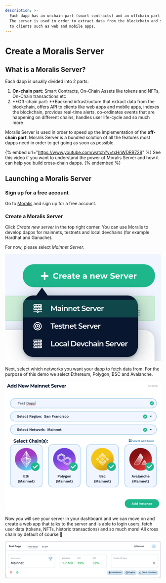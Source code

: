 ```yaml
---
description: >-
  Each dapp has an onchain part (smart contracts) and an offchain part (server).
  The server is used in order to extract data from the blockchain and serve it
  to clients such as web and mobile apps.
---
```


# Create a Moralis Server

## What is a Moralis Server?

Each dapp is usually divided into 2 parts:

1. **On-chain part:** Smart Contracts, On-Chain Assets like tokens and NFTs, On-Chain transactions etc
2. **Off-chain part: **Backend infrastructure that extract data from the blockchain, offers API to clients like web apps and mobile apps, indexes the blockchain, provides real-time alerts, co-ordinates events that are happening on different chains, handles user life-cycle and so much more

Moralis Server is used in order to speed up the implementation of the **off-chain part**. Moralis Server is a bundled solution of all the features most dapps need in order to get going as soon as possible.

{% embed url="https://www.youtube.com/watch?v=txHnWDRB728" %}
See this video if you want to understand the power of Moralis Server and how it can help you build cross-chain dapps.
{% endembed %}

## Launching a Moralis Server

### Sign up for a free account

Go to [Moralis](https://moralis.io) and sign up for a free account.

### Create a Moralis Server

Click _Create new server_ in the top right corner. You can use Moralis to develop dapps for mainnets, testnets and local devchains (for example Hardhat and Ganache).

For now, please select _Mainnet Server_.

![](<../../.gitbook/assets/Screenshot 2021-10-15 at 16.00.55.png>)

Next, select which networks you want your dapp to fetch data from. For the purpose of this demo we select Ethereum, Polygon, BSC and Avalanche.

![](<../../.gitbook/assets/Screenshot 2021-10-15 at 16.07.28.png>)

Now you will see your server in your dashboard and we can move on and create a web app that talks to the server and is able to login users, fetch user data (tokens, NFTs, historic transactions) and so much more! All cross chain by default of course 🤯

![](<../../.gitbook/assets/Screenshot 2021-10-15 at 16.14.30.png>)
